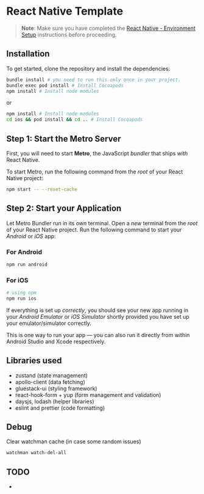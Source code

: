 # React Native Template

>**Note**: Make sure you have completed the [React Native - Environment Setup](https://reactnative.dev/docs/environment-setup) instructions before proceeding.

## Installation

To get started, clone the repository and install the dependencies:

```bash
bundle install # you need to run this only once in your project.
bundle exec pod install # Install Cocoapods
npm install # Install node modules
```

or

```bash
npm install # Install node modules
cd ios && pod install && cd .. # Install Cocoapods
```

## Step 1: Start the Metro Server

First, you will need to start **Metro**, the JavaScript _bundler_ that ships _with_ React Native.

To start Metro, run the following command from the _root_ of your React Native project:

```bash
npm start -- --reset-cache
```

## Step 2: Start your Application

Let Metro Bundler run in its _own_ terminal. Open a _new_ terminal from the _root_ of your React Native project. Run the following command to start your _Android_ or _iOS_ app:

### For Android

```bash
npm run android
```

### For iOS

```bash
# using npm
npm run ios
```

If everything is set up _correctly_, you should see your new app running in your _Android Emulator_ or _iOS Simulator_ shortly provided you have set up your emulator/simulator correctly.

This is one way to run your app — you can also run it directly from within Android Studio and Xcode respectively.

## Libraries used

- zustand (state management)
- apollo-client (data fetching)
- gluestack-ui (styling framework)
- react-hook-form + yup (form management and validation)
- daysjs, lodash (helper libraries)
- eslint and prettier (code formatting)

## Debug

Clear watchman cache (in case some random issues)

```bash
watchman watch-del-all
```

## TODO

-
